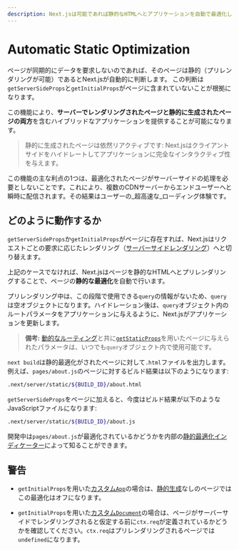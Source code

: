 ```yaml
---
description: Next.jsは可能であれば静的なHTMLへとアプリケーションを自動で最適化します。どのように動作するか学んでいきましょう。
---
```


# Automatic Static Optimization

ページが同期的にデータを要求しないのであれば、そのページは静的（プリレンダリングが可能）であるとNext.jsが自動的に判断します。
この判断は`getServerSideProps`と`getInitialProps`がページに含まれていないことが根拠になります。

この機能により、**サーバーでレンダリングされたページと静的に生成されたページの両方**を含むハイブリッドなアプリケーションを提供することが可能になります。

> 静的に生成されたページは依然リアクティブです: Next.jsはクライアントサイドをハイドレートしてアプリケーションに完全なインタラクティブ性を与えます。

この機能の主な利点の1つは、最適化されたページがサーバーサイドの処理を必要としないことです。これにより、複数のCDNサーバーからエンドユーザーへと瞬時に配信されます。その結果はユーザーの_超高速な_ローディング体験です。

## どのように動作するか

`getServerSideProps`か`getInitialProps`がページに存在すれば、Next.jsはリクエストごとの要求に応じたレンダリング（[サーバーサイドレンダリング](/docs/basic-features/pages.md#server-side-rendering)）へと切り替えます。

上記のケースでなければ、Next.jsはページを静的なHTMLへとプリレンダリングすることで、ページの**静的な最適化**を自動で行います。

プリレンダリング中は、この段階で使用できる`query`の情報がないため、`query`は空オブジェクトになります。ハイドレーション後は、`query`オブジェクト内のルートパラメータをアプリケーションに与えるように、Next.jsがアプリケーションを更新します。

> **備考:** [動的なルーティング](/docs/routing/dynamic-routes.md)と共に[`getStaticProps`](/docs/basic-features/data-fetching.md#getstaticprops-static-generation)を用いたページに与えられたパラメータは、いつでも`query`オブジェクト内で使用可能です。

`next build`は静的最適化がされたページに対して`.html`ファイルを出力します。例えば、`pages/about.js`のページに対するビルド結果は以下のようになります:

```bash
.next/server/static/${BUILD_ID}/about.html
```

`getServerSideProps`をページに加えると、今度はビルド結果が以下のようなJavaScriptファイルになります:

```bash
.next/server/static/${BUILD_ID}/about.js
```

開発中は`pages/about.js`が最適化されているかどうかを内部の[静的最適化インディケーター](/docs/api-reference/next.config.js/static-optimization-indicator.md)によって知ることができます。

## 警告

- `getInitialProps`を用いた[カスタム`App`](/docs/advanced-features/custom-app.md)の場合は、[静的生成](/docs/basic-features/data-fetching.md#getstaticprops-static-generation)なしのページではこの最適化はオフになります。

- `getInitialProps`を用いた[カスタム`Document`](/docs/advanced-features/custom-document.md)の場合は、ページがサーバーサイドでレンダリングされると仮定する前に`ctx.req`が定義されているかどうかを確認してください。`ctx.req`はプリレンダリングされるページでは`undefined`になります。
